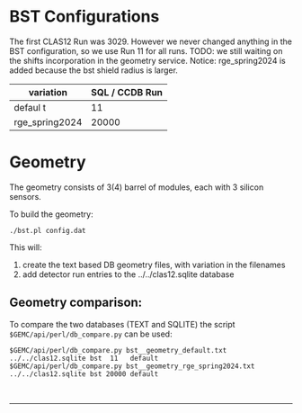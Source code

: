 # BST Configurations

The first CLAS12 Run was 3029. However we never changed anything in the BST configuration, 
so we use Run 11 for all runs. TODO: we still waiting on the shifts incorporation in the geometry service.
Notice: rge_spring2024 is added because the bst shield radius is larger.

| variation      | SQL / CCDB Run | 
|----------------|----------------|
| defaul t       | 11             | 
| rge_spring2024 | 20000          |


# Geometry

The geometry consists of 3(4) barrel of modules, 
each with 3 silicon sensors.


To build the geometry:

````./bst.pl config.dat````

This will:

1. create the text based DB geometry files, with variation in the filenames
2. add detector run entries to the ../../clas12.sqlite database


## Geometry comparison:

To compare the two databases (TEXT and SQLITE) the script ` $GEMC/api/perl/db_compare.py` can be used:

````
$GEMC/api/perl/db_compare.py bst__geometry_default.txt        ../../clas12.sqlite bst  11   default
$GEMC/api/perl/db_compare.py bst__geometry_rge_spring2024.txt ../../clas12.sqlite bst 20000 default
````

<br/>

---
